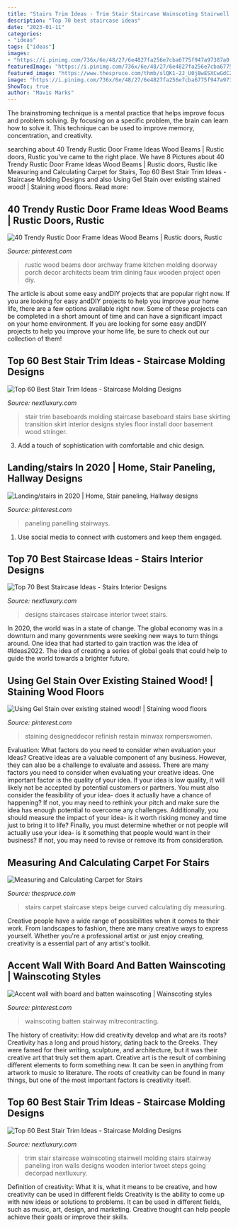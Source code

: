 ```yaml
---
title: "Stairs Trim Ideas - Trim Stair Staircase Wainscoting Stairwell Molding Stairs Stairway Paneling Iron Walls Designs Wooden Interior Tweet Steps Going Decorpad Nextluxury"
description: "Top 70 best staircase ideas"
date: "2023-01-11"
categories:
- "ideas"
tags: ["ideas"]
images:
- "https://i.pinimg.com/736x/6e/48/27/6e4827fa256e7cba6775f947a97387a0.jpg"
featuredImage: "https://i.pinimg.com/736x/6e/48/27/6e4827fa256e7cba6775f947a97387a0.jpg"
featured_image: "https://www.thespruce.com/thmb/slQK1-2J_U0jBwESXCwGdCZdGcw=/2818x4284/filters:fill(auto,1)/CarpetedCurvedStaircase-569ba6e45f9b58eba4a4e38c.jpg"
image: "https://i.pinimg.com/736x/6e/48/27/6e4827fa256e7cba6775f947a97387a0.jpg"
ShowToc: true
author: "Mavis Marks"
---
```



The brainstroming technique is a mental practice that helps improve focus and problem solving. By focusing on a specific problem, the brain can learn how to solve it. This technique can be used to improve memory, concentration, and creativity.

	

		
searching about 40 Trendy Rustic Door Frame Ideas Wood Beams | Rustic doors, Rustic you've came to the right place. We have 8 Pictures about 40 Trendy Rustic Door Frame Ideas Wood Beams | Rustic doors, Rustic like Measuring and Calculating Carpet for Stairs, Top 60 Best Stair Trim Ideas - Staircase Molding Designs and also Using Gel Stain over existing stained wood! | Staining wood floors. Read more:
		
    
## 40 Trendy Rustic Door Frame Ideas Wood Beams | Rustic Doors, Rustic

<img loading=lazy src="https://i.pinimg.com/736x/a5/34/38/a5343874ca0ce9cb2b370884faa834b5.jpg" onerror="this.onerror=null;this.src='https://tse4.mm.bing.net/th?id=OIP.qsSG4U8vzbUXgswE42QL9AAAAA&amp;pid=15.1';" alt="40 Trendy Rustic Door Frame Ideas Wood Beams | Rustic doors, Rustic">

_Source: pinterest.com_

>rustic wood beams door archway frame kitchen molding doorway porch decor architects beam trim dining faux wooden project open diy. 

	

The article is about some easy andDIY projects that are popular right now.
If you are looking for easy andDIY projects to help you improve your home life, there are a few options available right now. Some of these projects can be completed in a short amount of time and can have a significant impact on your home environment. If you are looking for some easy andDIY projects to help you improve your home life, be sure to check out our collection of them!

    
## Top 60 Best Stair Trim Ideas - Staircase Molding Designs

<img loading=lazy src="http://nextluxury.com/wp-content/uploads/nice-stair-trim-interior-ideas.jpg" onerror="this.onerror=null;this.src='https://tse1.mm.bing.net/th?id=OIP.uXhnORf5aFfNpss4nsEhSwAAAA&amp;pid=15.1';" alt="Top 60 Best Stair Trim Ideas - Staircase Molding Designs">

_Source: nextluxury.com_

>stair trim baseboards molding staircase baseboard stairs base skirting transition skirt interior designs styles floor install door basement wood stringer. 

	

3. Add a touch of sophistication with comfortable and chic design.

    
## Landing/stairs In 2020 | Home, Stair Paneling, Hallway Designs

<img loading=lazy src="https://i.pinimg.com/736x/6e/48/27/6e4827fa256e7cba6775f947a97387a0.jpg" onerror="this.onerror=null;this.src='https://tse1.mm.bing.net/th?id=OIP.k5QSrBY9dJ3oOolRedCrQAHaJP&amp;pid=15.1';" alt="Landing/stairs in 2020 | Home, Stair paneling, Hallway designs">

_Source: pinterest.com_

>paneling panelling stairways. 

	

1. Use social media to connect with customers and keep them engaged.

    
## Top 70 Best Staircase Ideas - Stairs Interior Designs

<img loading=lazy src="http://nextluxury.com/wp-content/uploads/traditional-designs-for-staircases-with-built-in-white-cellar.jpg" onerror="this.onerror=null;this.src='https://tse4.mm.bing.net/th?id=OIP.QnI5r6VCDzWLXRc-1rmGRgAAAA&amp;pid=15.1';" alt="Top 70 Best Staircase Ideas - Stairs Interior Designs">

_Source: nextluxury.com_

>designs staircases staircase interior tweet stairs. 

	

In 2020, the world was in a state of change. The global economy was in a downturn and many governments were seeking new ways to turn things around. One idea that had started to gain traction was the idea of #Ideas2022. The idea of creating a series of global goals that could help to guide the world towards a brighter future.

    
## Using Gel Stain Over Existing Stained Wood! | Staining Wood Floors

<img loading=lazy src="https://i.pinimg.com/736x/35/d8/67/35d867bef71ea530e349a68be89e0ced.jpg" onerror="this.onerror=null;this.src='https://tse1.mm.bing.net/th?id=OIP.GzvbeR96JWGjPQw6618uJQHaLJ&amp;pid=15.1';" alt="Using Gel Stain over existing stained wood! | Staining wood floors">

_Source: pinterest.com_

>staining designeddecor refinish restain minwax romperswomen. 

	

Evaluation: What factors do you need to consider when evaluation your Ideas?
Creative ideas are a valuable component of any business. However, they can also be a challenge to evaluate and assess. There are many factors you need to consider when evaluating your creative ideas. 
One important factor is the quality of your idea. If your idea is low quality, it will likely not be accepted by potential customers or partners. You must also consider the feasibility of your idea- does it actually have a chance of happening? If not, you may need to rethink your pitch and make sure the idea has enough potential to overcome any challenges. Additionally, you should measure the impact of your idea- is it worth risking money and time just to bring it to life? Finally, you must determine whether or not people will actually use your idea- is it something that people would want in their business? If not, you may need to revise or remove its from consideration.

    
## Measuring And Calculating Carpet For Stairs

<img loading=lazy src="https://www.thespruce.com/thmb/slQK1-2J_U0jBwESXCwGdCZdGcw=/2818x4284/filters:fill(auto,1)/CarpetedCurvedStaircase-569ba6e45f9b58eba4a4e38c.jpg" onerror="this.onerror=null;this.src='https://tse3.mm.bing.net/th?id=OIP.Kp4Aesa79Zl6aU8HLqSjbwHaLQ&amp;pid=15.1';" alt="Measuring and Calculating Carpet for Stairs">

_Source: thespruce.com_

>stairs carpet staircase steps beige curved calculating diy measuring. 

	

Creative people have a wide range of possibilities when it comes to their work. From landscapes to fashion, there are many creative ways to express yourself. Whether you're a professional artist or just enjoy creating, creativity is a essential part of any artist's toolkit.

    
## Accent Wall With Board And Batten Wainscoting | Wainscoting Styles

<img loading=lazy src="https://i.pinimg.com/736x/c4/d9/0a/c4d90a9b4f8bd231b1a2ee8349d3fa0e.jpg" onerror="this.onerror=null;this.src='https://tse1.mm.bing.net/th?id=OIP._uJDzjJmog07IZf0avU8PwHaNJ&amp;pid=15.1';" alt="Accent wall with board and batten wainscoting | Wainscoting styles">

_Source: pinterest.com_

>wainscoting batten stairway mitrecontracting. 

	

The history of creativity: How did creativity develop and what are its roots?
Creativity has a long and proud history, dating back to the Greeks. They were famed for their writing, sculpture, and architecture, but it was their creative art that truly set them apart. Creative art is the result of combining different elements to form something new. It can be seen in anything from artwork to music to literature. The roots of creativity can be found in many things, but one of the most important factors is creativity itself.

    
## Top 60 Best Stair Trim Ideas - Staircase Molding Designs

<img loading=lazy src="http://nextluxury.com/wp-content/uploads/painted-white-staircase-trim-wall-ideas.jpg" onerror="this.onerror=null;this.src='https://tse1.mm.bing.net/th?id=OIP.6g89oBrbPuUcBCCNuypg2AAAAA&amp;pid=15.1';" alt="Top 60 Best Stair Trim Ideas - Staircase Molding Designs">

_Source: nextluxury.com_

>trim stair staircase wainscoting stairwell molding stairs stairway paneling iron walls designs wooden interior tweet steps going decorpad nextluxury. 

	

Definition of creativity: What it is, what it means to be creative, and how creativity can be used in different fields
Creativity is the ability to come up with new ideas or solutions to problems. It can be used in different fields, such as music, art, design, and marketing. Creative thought can help people achieve their goals or improve their skills.

